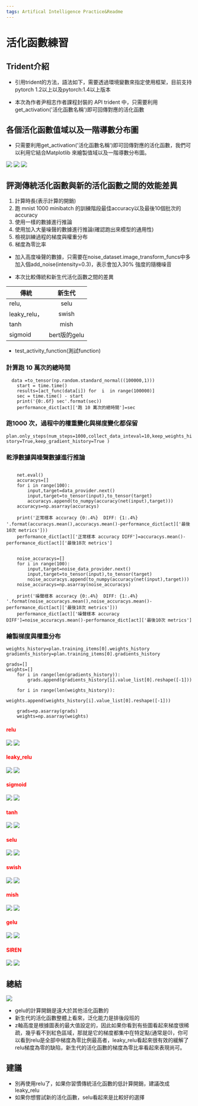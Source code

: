 ```yaml
---
tags: Artifical Intelligence Practice&Readme
---
```


# 活化函數練習
## Trident介紹
* 引用trident的方法，語法如下，需要透過環境變數來指定使用框架，目前支持pytorch 1.2以上以及pytorch:1.4以上版本

* 本次為作者尹相志作者課程封裝的 API trident 中，只需要利用get_activation('活化函數名稱')即可回傳對應的活化函數


## 各個活化函數值域以及一階導數分布圖
* 只需要利用get_activation('活化函數名稱')即可回傳對應的活化函數，我們可以利用它結合Matplotlib 來繪製值域以及一階導數分布圖。


![](https://i.imgur.com/hotp5fD.png)
![](https://i.imgur.com/gD5xFsk.png)
![](https://i.imgur.com/sZGyvJg.png)


## 評測傳統活化函數與新的活化函數之間的效能差異
1. 計算時長(表示計算的開銷)
2. 跑 mnist 1000 minibatch 的訓練階段最佳accuracy以及最後10個批次的accuracy
3. 使用一樣的數據進行推論
4. 使用加入大量噪聲的數據進行推論(確認跑出來模型的通用性)
5. 檢視訓練過程的梯度與權重分布
6. 梯度為零比率

* 加入高度噪聲的數據，只需要在noise_dataset.image_transform_funcs中多加入個add_noise(intensity=0.3)，表示會加入30% 強度的隨機噪音

* 本次比較傳統和新生代活化函數之間的差異

| 傳統         |    新生代    |
| ------------ |:------------:|
| relu,        |    selu    |
| leaky_relu， |    swish     |
| tanh         |     mish     |
| sigmoid      | bert版的gelu |

* test_activity_function(測試function)

 ### 計算跑 10 萬次的總時間
```
  data =to_tensor(np.random.standard_normal((100000,1))) 
    start = time.time()
    results=[act_func(data[i]) for  i  in range(100000)]
    sec = time.time() - start
    print('{0:.6f} sec'.format(sec))
    performance_dict[act]['跑 10 萬次的總時間']=sec
```

 ### 跑1000 次，過程中的權重變化與梯度變化都保留
`plan.only_steps(num_steps=1000,collect_data_inteval=10,keep_weights_history=True,keep_gradient_history=True )`

### 乾淨數據與噪聲數據進行推論
```

    net.eval()
    accuracys=[]
    for i in range(100):
        input,target=data_provider.next()
        input,target=to_tensor(input),to_tensor(target)
        accuracys.append(to_numpy(accuracy(net(input),target)))
    accuracys=np.asarray(accuracys)
        
    print('正常樣本 accuracy {0:.4%}  DIFF: {1:.4%} '.format(accuracys.mean(),accuracys.mean()-performance_dict[act]['最後10次 metrics']))
    performance_dict[act]['正常樣本 accuracy DIFF']=accuracys.mean()-performance_dict[act]['最後10次 metrics']
    
    
    noise_accuracys=[]
    for i in range(100):
        input,target=noise_data_provider.next()
        input,target=to_tensor(input),to_tensor(target)
        noise_accuracys.append(to_numpy(accuracy(net(input),target)))
    noise_accuracys=np.asarray(noise_accuracys)
        
    print('噪聲樣本 accuracy {0:.4%}  DIFF: {1:.4%} '.format(noise_accuracys.mean(),noise_accuracys.mean()-performance_dict[act]['最後10次 metrics']))
    performance_dict[act]['噪聲樣本 accuracy DIFF']=noise_accuracys.mean()-performance_dict[act]['最後10次 metrics']
```
### 繪製梯度與權重分布

```
weights_history=plan.training_items[0].weights_history
gradients_history=plan.training_items[0].gradients_history
    
grads=[]
weights=[]
    for i in range(len(gradients_history)):
        grads.append(gradients_history[i].value_list[0].reshape([-1]))

    for i in range(len(weights_history)):
         weights.append(weights_history[i].value_list[0].reshape([-1]))
    
    grads=np.asarray(grads)
    weights=np.asarray(weights)
```
    

####  <font color="red">relu</font>
![](https://i.imgur.com/TtGIqev.png)
![](https://i.imgur.com/UTXebBG.png)

####  <font color="red">leaky_relu</font>
![](https://i.imgur.com/1Yaclim.png)
![](https://i.imgur.com/hJD7CUO.png)

####  <font color="red">sigmoid</font>
![](https://i.imgur.com/qlEKkRm.png)
![](https://i.imgur.com/BDyx6SN.png)


####  <font color="red">tanh</font>
![](https://i.imgur.com/JmXO9Gm.png)
![](https://i.imgur.com/VqntIS0.png)


####  <font color="red">selu</font>
![](https://i.imgur.com/cbJqUhD.png)
![](https://i.imgur.com/ebernE5.png)



####  <font color="red">swish</font>
![](https://i.imgur.com/B5JGt4e.png)
![](https://i.imgur.com/q5u5sll.png)


####  <font color="red">mish</font>
![](https://i.imgur.com/09RgNhr.png)
![](https://i.imgur.com/heSdSKU.png)


####  <font color="red">gelu</font>
![](https://i.imgur.com/QoZUUxB.png)
![](https://i.imgur.com/hX3j129.png)

####  <font color="red">SIREN</font>
![](https://i.imgur.com/TX3xvt3.png)
![](https://i.imgur.com/F5SReg5.png)


## 總結
![](https://i.imgur.com/fUHaS53.png)


* gelu的計算開銷是遠大於其他活化函數的
* 新生代的活化函數整體上看來，泛化能力是排後段班的
* z軸高度是根據圖表的最大值設定的，因此如果你看到有些圖看起來梯度很稀疏，幾乎看不到紅色區域，那就是它的梯度都集中在特定點(通常是0)，你可以看到relu是全部中梯度為零比例最高者，leaky_relu看起來很有效的緩解了relu梯度為零的缺陷，新生代的活化函數的梯度為零比率看起來表現尚可。

## 建議
* 別再使用relu了，如果你習慣傳統活化函數的低計算開銷，建議改成leaky_relu
* 如果你想嘗試新的活化函數，selu看起來是比較好的選擇


